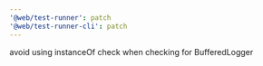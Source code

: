 ```yaml
---
'@web/test-runner': patch
'@web/test-runner-cli': patch
---
```


avoid using instanceOf check when checking for BufferedLogger
